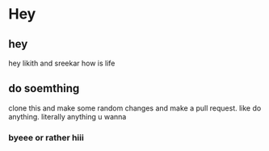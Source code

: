 # Hey 

## hey

hey likith and sreekar how is life

## do soemthing

clone this and make some random changes and make a pull request. like do anything. literally anything u wanna 

### byeee or rather hiii

